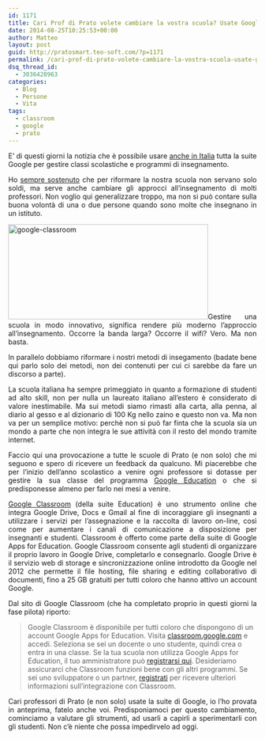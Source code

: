```yaml
---
id: 1171
title: Cari Prof di Prato volete cambiare la vostra scuola? Usate Google.
date: 2014-08-25T10:25:53+00:00
author: Matteo
layout: post
guid: http://pratosmart.teo-soft.com/?p=1171
permalink: /cari-prof-di-prato-volete-cambiare-la-vostra-scuola-usate-google-pratosmart-lo-fara/
dsq_thread_id:
  - 3036428963
categories:
  - Blog
  - Persone
  - Vita
tags:
  - classroom
  - google
  - prato
---
```

<p style="text-align: justify;">
  E’ di questi giorni la notizia che è possibile usare <a href="http://www.androidworld.it/2014/05/15/google-classroom-settembre-in-italia-228898/">anche in Italia</a> tutta la suite Google per gestire classi scolastiche e programmi di insegnamento.
</p>

<p style="text-align: justify;">
  Ho <a href="https://plus.google.com/100741455005077388134/posts/3PUNVRdrjav">sempre sostenuto</a> che per riformare la nostra scuola non servano solo soldi, ma serve anche cambiare gli approcci all’insegnamento di molti professori. Non voglio qui generalizzare troppo, ma non si può contare sulla buona volontà di una o due persone quando sono molte che insegnano in un istituto.
</p>

<p style="text-align: justify;">
  <a href="http://pratosmart.teo-soft.com/wp-content/uploads/2014/08/google-classroom.jpg"><img class="alignleft  wp-image-1172" src="http://pratosmart.teo-soft.com/wp-content/uploads/2014/08/google-classroom.jpg" alt="google-classroom" width="405" height="192" srcset="http://pratosmart.teo-soft.com/wp-content/uploads/2014/08/google-classroom-300x142.jpg 300w, http://pratosmart.teo-soft.com/wp-content/uploads/2014/08/google-classroom.jpg 871w" sizes="(max-width: 405px) 100vw, 405px" /></a>Gestire una scuola in modo innovativo, significa rendere più moderno l’approccio all’insegnamento. Occorre la banda larga? Occorre il wifi? Vero. Ma non basta.
</p>

<p style="text-align: justify;">
  In parallelo dobbiamo riformare i nostri metodi di insegamento (badate bene qui parlo solo dei metodi, non dei contenuti per cui ci sarebbe da fare un discorso a parte).
</p>

<p style="text-align: justify;">
  La scuola italiana ha sempre primeggiato in quanto a formazione di studenti ad alto skill, non per nulla un laureato italiano all’estero è considerato di valore inestimabile. Ma sui metodi siamo rimasti alla carta, alla penna, al diario al gesso e al dizionario di 100 Kg nello zaino e questo non va. Ma non va per un semplice motivo: perchè non si può far finta che la scuola sia un mondo a parte che non integra le sue attività con il resto del mondo tramite internet.
</p>

<p style="text-align: justify;">
  Faccio qui una provocazione a tutte le scuole di Prato (e non solo) che mi seguono e spero di ricevere un feedback da qualcuno. Mi piacerebbe che per l’inizio dell’anno scolastico a venire ogni professore si dotasse per gestire la sua classe del programma <a href="http://www.google.com/edu/">Google Education</a> o che si predisponesse almeno per farlo nei mesi a venire.
</p>

<p style="text-align: justify;">
  <a href="http://www.google.com/edu/classroom/">Google Classroom</a> (della suite Education) è uno strumento online che integra Google Drive, Docs e Gmail al fine di incoraggiare gli insegnanti a utilizzare i servizi per l&#8217;assegnazione e la raccolta di lavoro on-line, così come per aumentare i canali di comunicazione a disposizione per insegnanti e studenti. Classroom è offerto come parte della suite di Google Apps for Education. Google Classroom consente agli studenti di organizzare il proprio lavoro in Google Drive, completarlo e consegnarlo. Google Drive è il servizio web di storage e sincronizzazione online introdotto da Google nel 2012 che permette il file hosting, file sharing e editing collaborativo di documenti, fino a 25 GB gratuiti per tutti coloro che hanno attivo un account Google.
</p>

<p style="text-align: justify;">
  Dal sito di Google Classroom (che ha completato proprio in questi giorni la fase pilota) riporto:
</p>

> Google Classroom è disponibile per tutti coloro che dispongono di un account Google Apps for Education. Visita [classroom.google.com](http://classroom.google.com/) e accedi. Seleziona se sei un docente o uno studente, quindi crea o entra in una classe. Se la tua scuola non utilizza Google Apps for Education, il tuo amministratore può [registrarsi qui](http://www.google.com/edu/apps/). Desideriamo assicurarci che Classroom funzioni bene con gli altri programmi. Se sei uno sviluppatore o un partner, [registrati](https://docs.google.com/a/google.com/forms/d/1lHsBHFWQVB_UPlDlzxo8NFbuqNlFWhHzGtxESv1Csm4/viewform) per ricevere ulteriori informazioni sull&#8217;integrazione con Classroom.

<p style="text-align: justify;">
  Cari professori di Prato (e non solo) usate la suite di Google, io l&#8217;ho provata in anteprima, fatelo anche voi. Predisponiamoci per questo cambiamento, cominciamo a valutare gli strumenti, ad usarli a capirli a sperimentarli con gli studenti. Non c’è niente che possa impedirvelo ad oggi.
</p>